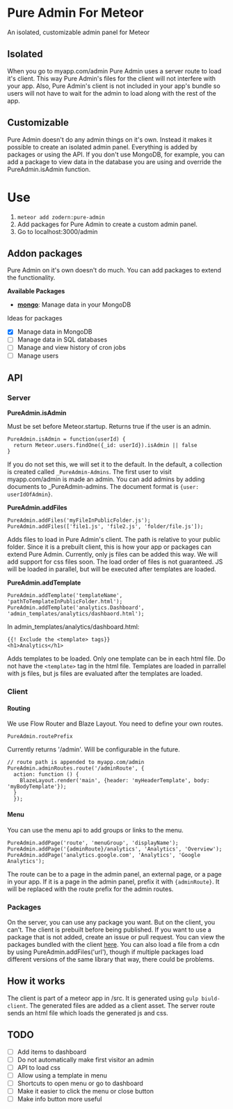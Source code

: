 # Pure Admin For Meteor
An isolated, customizable admin panel for Meteor

## Isolated
When you go to myapp.com/admin Pure Admin uses a server route to load it's client. This way Pure Admin's files for the client will not interfere with your app. Also, Pure Admin's client is not included in your app's bundle so users will not have to wait for the admin to load along with the rest of the app.

## Customizable

Pure Admin doesn't do any admin things on it's own. Instead it makes it possible to create an isolated admin panel. Everything is added by packages or using the API. If you don't use MongoDB, for example, you can add a package to view data in the database you are using and override the PureAdmin.isAdmin function.

# Use

1. `meteor add zodern:pure-admin`
2. Add packages for Pure Admin to create a custom admin panel.
3. Go to localhost:3000/admin

## Addon packages
Pure Admin on it's own doesn't do much. You can add packages to extend the functionality.

**Available Packages**
- **[mongo](https://atmospherejs.com/zodern/pureadmin-mongo)**: Manage data in your MongoDB

Ideas for packages
- [x] Manage data in MongoDB
- [ ] Manage data in SQL databases
- [ ] Manage and view history of cron jobs
- [ ] Manage users

## API

### Server

__PureAdmin.isAdmin__

Must be set before Meteor.startup. Returns true if the user is an admin.

```
PureAdmin.isAdmin = function(userId) {
  return Meteor.users.findOne({_id: userId}).isAdmin || false
}
```
If you do not set this, we will set it to the default. In the default, a collection is created called `_PureAdmin-Admins`. The first user to visit myapp.com/admin is made an admin. You can add admins by adding documents to _PureAdmin-admins. The document format is `{user: userIdOfAdmin}`.

__PureAdmin.addFiles__

```
PureAdmin.addFiles('myFileInPublicFolder.js');
PureAdmin.addFiles(['file1.js', 'file2.js', 'folder/file.js']);
```

Adds files to load in Pure Admin's client. The path is relative to your public folder. Since it is a prebuilt client, this is how your app or packages can extend Pure Admin. Currently, only js files can be added this way. We will add support for css files soon. The load order of files is not guaranteed. JS will be loaded in parallel, but will be executed after templates are loaded.

__PureAdmin.addTemplate__

```
PureAdmin.addTemplate('templateName', 'pathToTemplateInPublicFolder.html');
PureAdmin.addTemplate('analytics.Dashboard', 'admin_templates/analytics/dashbaord.html');
```
In admin_templates/analytics/dashboard.html:
```
{{! Exclude the <template> tags}}
<h1>Analytics</h1>
```
Adds templates to be loaded. Only one template can be in each html file. Do not have the `<template>` tag in the html file. Templates are loaded in parrallel with js files, but js files are evaluated after the templates are loaded.

### Client

#### Routing
We use Flow Router and Blaze Layout. You need to define your own routes.

```
PureAdmin.routePrefix
```
Currently returns '/admin'. Will be configurable in the future.

```
// route path is appended to myapp.com/admin
PureAdmin.adminRoutes.route('/adminRoute', {
  action: function () {
    BlazeLayout.render('main', {header: 'myHeaderTemplate', body: 'myBodyTemplate'});
  }
  });
```

#### Menu
You can use the menu api to add groups or links to the menu.

```
PureAdmin.addPage('route', 'menuGroup', 'displayName');
PureAdmin.addPage('{adminRoute}/analytics', 'Analytics', 'Overview');
PureAdmin.addPage('analytics.google.com', 'Analytics', 'Google Analytics');
```

The route can be to a page in the admin panel, an external page, or a page in your app. If it is a page in the admin panel, prefix it with `{adminRoute}`. It will be replaced with the route prefix for the admin routes.

### Packages

On the server, you can use any package you want. But on the client, you can't. The client is prebuilt before being published. If you want to use a package that is not added, create an issue or pull request. You can view the packages bundled with the client [here](https://github.com/zodern/meteor-pure-admin/blob/master/src/.meteor/packages). You can also load a file from a cdn by using PureAdmin.addFiles('url'), though if multiple packages load different versions of the same library that way, there could be problems. 


## How it works

The client is part of a meteor app in /src. It is generated using `gulp biuld-client`. The generated files are added as a client asset. The server route sends an html file which loads the generated js and css.

## TODO

- [ ] Add items to dashboard
- [ ] Do not automatically make first visitor an admin
- [ ] API to load css
- [ ] Allow using a template in menu
- [ ] Shortcuts to open menu or go to dashboard
- [ ] Make it easier to click the menu or close button
- [ ] Make info button more useful
